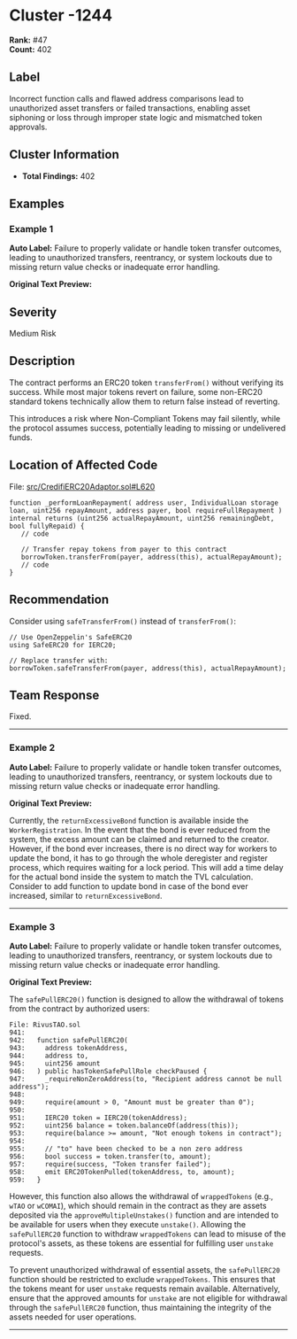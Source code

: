 # Cluster -1244

**Rank:** #47  
**Count:** 402  

## Label
Incorrect function calls and flawed address comparisons lead to unauthorized asset transfers or failed transactions, enabling asset siphoning or loss through improper state logic and mismatched token approvals.

## Cluster Information
- **Total Findings:** 402

## Examples

### Example 1

**Auto Label:** Failure to properly validate or handle token transfer outcomes, leading to unauthorized transfers, reentrancy, or system lockouts due to missing return value checks or inadequate error handling.  

**Original Text Preview:**

## Severity

Medium Risk

## Description

The contract performs an ERC20 token `transferFrom()` without verifying its success. While most major tokens revert on failure, some non-ERC20 standard tokens technically allow them to return false instead of reverting.

This introduces a risk where Non-Compliant Tokens may fail silently, while the protocol assumes success, potentially leading to missing or undelivered funds.

## Location of Affected Code

File: [src/CredifiERC20Adaptor.sol#L620](https://github.com/credifi/contracts-audit/blob/ba976bad4afaf2dc068ca9dcd78b38052d3686e3/src/CredifiERC20Adaptor.sol#L620)

```solidity
function _performLoanRepayment( address user, IndividualLoan storage loan, uint256 repayAmount, address payer, bool requireFullRepayment ) internal returns (uint256 actualRepayAmount, uint256 remainingDebt, bool fullyRepaid) {
   // code

   // Transfer repay tokens from payer to this contract
   borrowToken.transferFrom(payer, address(this), actualRepayAmount);
   // code
}
```

## Recommendation

Consider using `safeTransferFrom()` instead of `transferFrom()`:

```solidity
// Use OpenZeppelin's SafeERC20
using SafeERC20 for IERC20;

// Replace transfer with:
borrowToken.safeTransferFrom(payer, address(this), actualRepayAmount);
```

## Team Response

Fixed.

---
### Example 2

**Auto Label:** Failure to properly validate or handle token transfer outcomes, leading to unauthorized transfers, reentrancy, or system lockouts due to missing return value checks or inadequate error handling.  

**Original Text Preview:**

Currently, the `returnExcessiveBond` function is available inside the `WorkerRegistration`. In the event that the bond is ever reduced from the system, the excess amount can be claimed and returned to the creator. However, if the bond ever increases, there is no direct way for workers to update the bond, it has to go through the whole deregister and register process, which requires waiting for a lock period. This will add a time delay for the actual bond inside the system to match the TVL calculation. Consider to add function to update bond in case of the bond ever increased, similar to `returnExcessiveBond`.

---
### Example 3

**Auto Label:** Failure to properly validate or handle token transfer outcomes, leading to unauthorized transfers, reentrancy, or system lockouts due to missing return value checks or inadequate error handling.  

**Original Text Preview:**

The `safePullERC20()` function is designed to allow the withdrawal of tokens from the contract by authorized users:

```solidity
File: RivusTAO.sol
941:
942:   function safePullERC20(
943:     address tokenAddress,
944:     address to,
945:     uint256 amount
946:   ) public hasTokenSafePullRole checkPaused {
947:     _requireNonZeroAddress(to, "Recipient address cannot be null address");
948:
949:     require(amount > 0, "Amount must be greater than 0");
950:
951:     IERC20 token = IERC20(tokenAddress);
952:     uint256 balance = token.balanceOf(address(this));
953:     require(balance >= amount, "Not enough tokens in contract");
954:
955:     // "to" have been checked to be a non zero address
956:     bool success = token.transfer(to, amount);
957:     require(success, "Token transfer failed");
958:     emit ERC20TokenPulled(tokenAddress, to, amount);
959:   }
```

However, this function also allows the withdrawal of `wrappedTokens` (e.g., `wTAO` or `wCOMAI`), which should remain in the contract as they are assets deposited via the `approveMultipleUnstakes()` function and are intended to be available for users when they execute `unstake()`. Allowing the `safePullERC20` function to withdraw `wrappedTokens` can lead to misuse of the protocol's assets, as these tokens are essential for fulfilling user `unstake` requests.

To prevent unauthorized withdrawal of essential assets, the `safePullERC20` function should be restricted to exclude `wrappedTokens`. This ensures that the tokens meant for user `unstake` requests remain available. Alternatively, ensure that the approved amounts for `unstake` are not eligible for withdrawal through the `safePullERC20` function, thus maintaining the integrity of the assets needed for user operations.

---
